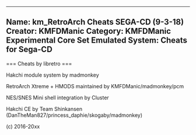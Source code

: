 -----------------------
Name: km_RetroArch Cheats SEGA-CD (9-3-18)
Creator: KMFDManic
Category: KMFDManic Experimental Core Set
Emulated System: Cheats for Sega-CD
-----------------------
=== Cheats by libretro ===

Hakchi module system by madmonkey

RetroArch Xtreme + HMODS maintained by KMFDManic/madmonkey/pcm

NES/SNES Mini shell integration by Cluster

Hakchi CE by Team Shinkansen (DanTheMan827/princess_daphie/skogaby/madmonkey)

(c) 2016-20xx
